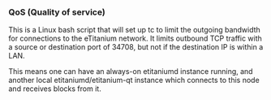 ### QoS (Quality of service) ###

This is a Linux bash script that will set up tc to limit the outgoing bandwidth for connections to the eTitanium network. It limits outbound TCP traffic with a source or destination port of 34708, but not if the destination IP is within a LAN.

This means one can have an always-on etitaniumd instance running, and another local etitaniumd/etitanium-qt instance which connects to this node and receives blocks from it.

